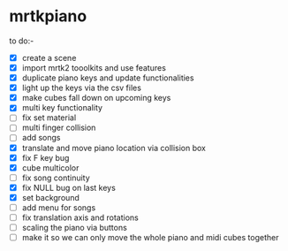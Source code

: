 # mrtkpiano

to do:-
- [x] create a scene
- [x] import mrtk2 tooolkits and use features
- [x] duplicate piano keys and update functionalities
- [x] light up the keys via the csv files
- [x] make cubes fall down on upcoming keys
- [x] multi key functionality
- [ ] fix set material
- [ ] multi finger collision
- [ ] add songs
- [x] translate and move piano location via collision box
- [x] fix F key bug
- [x] cube multicolor
- [ ] fix song continuity
- [x] fix NULL bug on last keys
- [x] set background
- [ ] add menu for songs
- [ ] fix translation axis and rotations
- [ ] scaling the piano via buttons
- [ ] make it so we can only move the whole piano and midi cubes together
